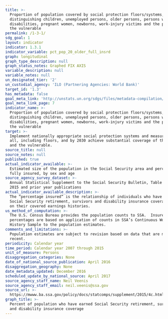 ```yaml
---
title: >-
  Proportion of population covered by social protection floors/systems, by sex,
  distinguishing children, unemployed persons, older persons, persons with
  disabilities, pregnant women, newborns, work-injury victims and the poor and
  the vulnerable
permalink: /1-3-1/
sdg_goal: 1
layout: indicator
indicator: 1.3.1
indicator_variable: pct_pop_20_older_full_insrd
graph: longitudinal
graph_type_description: null
graph_status_notes: Graphed FIX AXIS
variable_description: null
variable_notes: null
un_designated_tier: '2'
un_custodial_agency: 'ILO (Partnering Agencies: World Bank)'
target_id: '1.3'
has_metadata: false
goal_meta_link: 'http://unstats.un.org/sdgs/files/metadata-compilation/Metadata-Goal-1.pdf'
goal_meta_link_page: 7
indicator_name: >-
  Proportion of population covered by social protection floors/systems, by sex,
  distinguishing children, unemployed persons, older persons, persons with
  disabilities, pregnant women, newborns, work-injury victims and the poor and
  the vulnerable
target: >-
  Implement nationally appropriate social protection systems and measures for
  all, including floors, and by 2030 achieve substantial coverage of the poor
  and the vulnerable.
source_title: null
source_notes: null
published: true
actual_indicator_available: >-
  Estimated size of the population in the Social Security area and percentage
  fully insured, by sex and age 
source_agency_survey_dataset: >-
  Annual Statistical Supplement to the Social Security Bulletin, Table 4.C.5. –
  2015 and prior year publications
actual_indicator_available_description: >-
  The “percentage insured” is the relationship of individuals who have earned
  Social Security retirement, survivors and disability insurance coverage based
  on their covered earnings histories.
us_method_of_computation: >-
  The U.S. Census Bureau provides the population counts to SSA.  Insured
  percentages are based on application of counts in SSA’s Continuous Work
  History Sample to the population estimates.
comments_and_limitations: >-
  Population estimates are subject to revision based on data that are more
  recent.
periodicity: Calendar year
time_period: Calendar year 2007 through 2015
unit_of_measure: Persons
disaggregation_categories: None
date_of_national_source_publication: April 2016
disaggregation_geography: None
date_metadata_updated: December 2016
scheduled_update_by_national_source: April 2017
source_agency_staff_name: Neil Veenis
source_agency_staff_email: neil.veenis@ssa.gov
source_url: >-
  https://mwww.ba.ssa.gov/policy/docs/statcomps/supplement/2015/4c.html#table4.c5
graph_title: >-
  Percent of population who have earned Social Security retirement, survivors
  and disability insurance coverage
---
```


